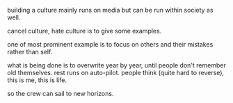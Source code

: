 building a culture mainly runs on media but can be run within society as well.

cancel culture, hate culture is to give some examples.

one of most prominent example is to focus on others and their mistakes rather than self.

what is being done is to overwrite year by year, until people don't remember old themselves. rest runs on auto-pilot. people think (quite hard to reverse), this is me, this is life.

so the crew can sail to new horizons.